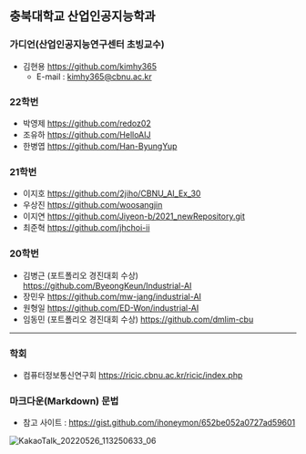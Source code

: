 ## 충북대학교 산업인공지능학과 
### 가디언(산업인공지능연구센터 초빙교수)
- 김현용 https://github.com/kimhy365
  - E-mail : kimhy365@cbnu.ac.kr
  
### 22학번
- 박영제 https://github.com/redoz02
- 조유하 https://github.com/HelloAIJ
- 한병엽 https://github.com/Han-ByungYup

### 21학번
- 이지호 https://github.com/2jiho/CBNU_AI_Ex_30
- 우상진 https://github.com/woosangjin 
- 이지연 https://github.com/Jiyeon-b/2021_newRepository.git 
- 최준혁 https://github.com/jhchoi-ii

### 20학번
- 김병근 (포트폴리오 경진대회 수상) https://github.com/ByeongKeun/Industrial-AI
- 장민우 https://github.com/mw-jang/industrial-AI
- 원형일 https://github.com/ED-Won/industrial-AI 
- 임동민 (포트폴리오 경진대회 수상) https://github.com/dmlim-cbu

----------
### 학회
- 컴퓨터정보통신연구회 https://ricic.cbnu.ac.kr/ricic/index.php

### 마크다운(Markdown) 문법
- 참고 사이트 : https://gist.github.com/ihoneymon/652be052a0727ad59601


![KakaoTalk_20220526_113250633_06](https://user-images.githubusercontent.com/79577623/178651879-9f192f71-71c5-456e-b267-136c0501e95c.jpg)

